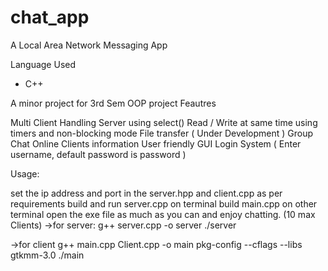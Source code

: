 # chat_app
A Local Area Network Messaging App

Language Used
* C++


A minor project for 3rd Sem OOP project
Feautres

Multi Client Handling Server using select()
Read / Write at same time using timers and non-blocking mode
File transfer ( Under Development )
Group Chat
Online Clients information
User friendly GUI
Login System ( Enter username, default password is password )


Usage:

set the ip address and port in the server.hpp and client.cpp as per requirements
build and run server.cpp on terminal
build main.cpp on other terminal
open the exe file as much as you can and enjoy chatting. (10 max Clients)
->for server:
g++ server.cpp -o server
./server

->for client
g++ main.cpp Client.cpp -o main pkg-config --cflags --libs gtkmm-3.0
./main
